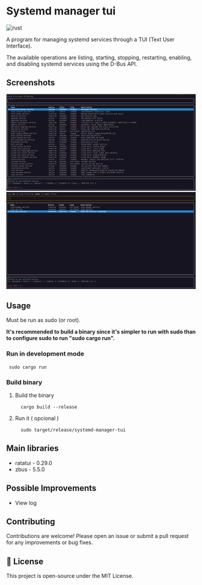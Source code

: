 # Systemd manager tui

![rust](https://img.shields.io/badge/Rust-000000?style=for-the-badge&logo=rust&logoColor=white)

A program for managing systemd services through a TUI (Text User Interface).

The available operations are listing, starting, stopping, restarting, enabling, and disabling systemd services using the D-Bus API.

## Screenshots
![screenshot1](assets/screeshot1.png)
![screenshot2](assets/screeshot2.png)

## Usage

Must be run as sudo (or root).

**It's recommended to build a binary since it's simpler to run with sudo than to configure sudo to run "sudo cargo run".**

### Run in development mode
  ```
   sudo cargo run
  ```

### Build binary

1. Build the binary
    ```
      cargo build --release
    ```
3. Run it ( opcional )
    ```
      sudo target/release/systemd-manager-tui
    ```

## Main libraries

- ratatui - 0.29.0
- zbus - 5.5.0

## Possible Improvements

- View log

## Contributing

Contributions are welcome! Please open an issue or submit a pull request for any improvements or bug fixes.

## 📝 License

This project is open-source under the MIT License.

